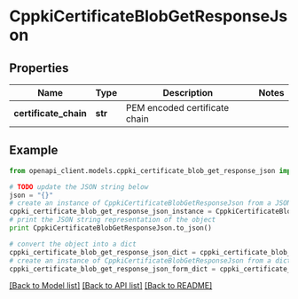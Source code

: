 # CppkiCertificateBlobGetResponseJson


## Properties

Name | Type | Description | Notes
------------ | ------------- | ------------- | -------------
**certificate_chain** | **str** | PEM encoded certificate chain | 

## Example

```python
from openapi_client.models.cppki_certificate_blob_get_response_json import CppkiCertificateBlobGetResponseJson

# TODO update the JSON string below
json = "{}"
# create an instance of CppkiCertificateBlobGetResponseJson from a JSON string
cppki_certificate_blob_get_response_json_instance = CppkiCertificateBlobGetResponseJson.from_json(json)
# print the JSON string representation of the object
print CppkiCertificateBlobGetResponseJson.to_json()

# convert the object into a dict
cppki_certificate_blob_get_response_json_dict = cppki_certificate_blob_get_response_json_instance.to_dict()
# create an instance of CppkiCertificateBlobGetResponseJson from a dict
cppki_certificate_blob_get_response_json_form_dict = cppki_certificate_blob_get_response_json.from_dict(cppki_certificate_blob_get_response_json_dict)
```
[[Back to Model list]](../README.md#documentation-for-models) [[Back to API list]](../README.md#documentation-for-api-endpoints) [[Back to README]](../README.md)


